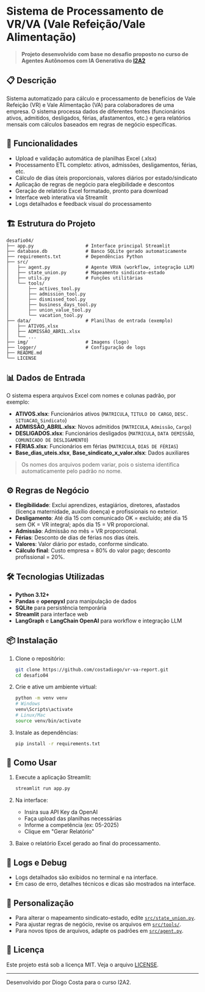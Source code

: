 # Sistema de Processamento de VR/VA (Vale Refeição/Vale Alimentação)

> **Projeto desenvolvido com base no desafio proposto no curso de Agentes Autônomos com IA Generativa do [I2A2](https://drive.google.com/file/d/1fuBCVSbP5796oc4cAtMYLEQqU3iOpLG3/view)**

## 📋 Descrição

Sistema automatizado para cálculo e processamento de benefícios de Vale Refeição (VR) e Vale Alimentação (VA) para colaboradores de uma empresa. O sistema processa dados de diferentes fontes (funcionários ativos, admitidos, desligados, férias, afastamentos, etc.) e gera relatórios mensais com cálculos baseados em regras de negócio específicas.

## 🚀 Funcionalidades

- Upload e validação automática de planilhas Excel (.xlsx)
- Processamento ETL completo: ativos, admissões, desligamentos, férias, etc.
- Cálculo de dias úteis proporcionais, valores diários por estado/sindicato
- Aplicação de regras de negócio para elegibilidade e descontos
- Geração de relatório Excel formatado, pronto para download
- Interface web interativa via Streamlit
- Logs detalhados e feedback visual do processamento

## 🏗️ Estrutura do Projeto

```
desafio04/
├── app.py                   # Interface principal Streamlit
├── database.db              # Banco SQLite gerado automaticamente
├── requirements.txt         # Dependências Python
├── src/
│   ├── agent.py             # Agente VRVA (workflow, integração LLM)
│   ├── state_union.py       # Mapeamento sindicato-estado
│   ├── utils.py             # Funções utilitárias
│   └── tools/
│       ├── actives_tool.py
│       ├── admission_tool.py
│       ├── dismissed_tool.py
│       ├── business_days_tool.py
│       ├── union_value_tool.py
│       └── vacation_tool.py
├── data/                    # Planilhas de entrada (exemplo)
│   ├── ATIVOS.xlsx
│   ├── ADMISSÃO_ABRIL.xlsx
│   └── ...
├── img/                     # Imagens (logo)
├── logger/                  # Configuração de logs
├── README.md
└── LICENSE
```

## 📊 Dados de Entrada

O sistema espera arquivos Excel com nomes e colunas padrão, por exemplo:

- **ATIVOS.xlsx**: Funcionários ativos (`MATRICULA`, `TITULO DO CARGO`, `DESC. SITUACAO`, `Sindicato`)
- **ADMISSÃO_ABRIL.xlsx**: Novos admitidos (`MATRICULA`, `Admissão`, `Cargo`)
- **DESLIGADOS.xlsx**: Funcionários desligados (`MATRICULA`, `DATA DEMISSÃO`, `COMUNICADO DE DESLIGAMENTO`)
- **FÉRIAS.xlsx**: Funcionários em férias (`MATRICULA`, `DIAS DE FÉRIAS`)
- **Base_dias_uteis.xlsx**, **Base_sindicato_x_valor.xlsx**: Dados auxiliares

> Os nomes dos arquivos podem variar, pois o sistema identifica automaticamente pelo padrão no nome.

## ⚙️ Regras de Negócio

- **Elegibilidade**: Exclui aprendizes, estagiários, diretores, afastados (licença maternidade, auxílio doença) e profissionais no exterior.
- **Desligamento**: Até dia 15 com comunicado OK = excluído; até dia 15 sem OK = VR integral; após dia 15 = VR proporcional.
- **Admissão**: Admissão no mês = VR proporcional.
- **Férias**: Desconto de dias de férias nos dias úteis.
- **Valores**: Valor diário por estado, conforme sindicato.
- **Cálculo final**: Custo empresa = 80% do valor pago; desconto profissional = 20%.

## 🛠️ Tecnologias Utilizadas

- **Python 3.12+**
- **Pandas** e **openpyxl** para manipulação de dados
- **SQLite** para persistência temporária
- **Streamlit** para interface web
- **LangGraph** e **LangChain OpenAI** para workflow e integração LLM

## 📦 Instalação

1. Clone o repositório:
   ```sh
   git clone https://github.com/costadiogo/vr-va-report.git
   cd desafio04
   ```

2. Crie e ative um ambiente virtual:
   ```sh
   python -m venv venv
   # Windows
   venv\Scripts\activate
   # Linux/Mac
   source venv/bin/activate
   ```

3. Instale as dependências:
   ```sh
   pip install -r requirements.txt
   ```

## 🚀 Como Usar

1. Execute a aplicação Streamlit:
   ```sh
   streamlit run app.py
   ```

2. Na interface:
   - Insira sua API Key da OpenAI
   - Faça upload das planilhas necessárias
   - Informe a competência (ex: 05-2025)
   - Clique em "Gerar Relatório"

3. Baixe o relatório Excel gerado ao final do processamento.

## 📝 Logs e Debug

- Logs detalhados são exibidos no terminal e na interface.
- Em caso de erro, detalhes técnicos e dicas são mostrados na interface.

## 📝 Personalização

- Para alterar o mapeamento sindicato-estado, edite [`src/state_union.py`](src/state_union.py).
- Para ajustar regras de negócio, revise os arquivos em [`src/tools/`](src/tools/).
- Para novos tipos de arquivos, adapte os padrões em [`src/agent.py`](src/agent.py).

## 📄 Licença

Este projeto está sob a licença MIT. Veja o arquivo [LICENSE](LICENSE).

---

Desenvolvido por Diogo Costa para o curso I2A2.